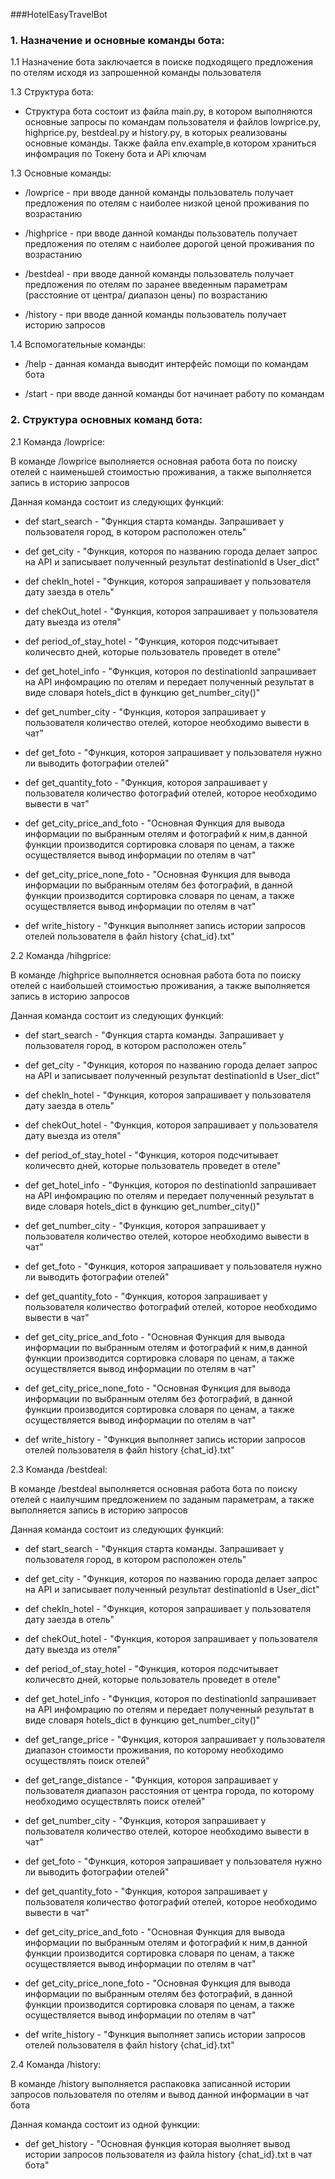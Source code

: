 ###HotelEasyTravelBot

### 1. Назначение и основные команды бота:

1.1 Назначение бота заключается в поиске 
подходящего предложения по отелям исходя 
из запрошенной команды пользователя

1.3 Структура бота:

 - Структура бота состоит из файла main.py, 
   в котором выполняются основные запросы по 
   командам пользователя и файлов lowprice.py, 
   highprice.py, bestdeal.py и history.py, в которых 
   реализованы основные команды.
   Также файла env.example,в котором храниться 
   инфомрация по Токену бота и APi ключам

1.3 Основные команды:

 - /lowprice - при вводе данной команды пользователь 
   получает предложения по отелям с наиболее низкой 
   ценой проживания по возрастанию
   
 - /highprice - при вводе данной команды пользователь 
   получает предложения по отелям с наиболее дорогой 
   ценой проживания по возрастанию
   
 - /bestdeal - при вводе данной команды пользователь 
   получает предложения по отелям по заранее 
   введенным параметрам (расстояние от центра/ диапазон цены)
   по возрастанию
   
 - /history - при вводе данной команды пользователь 
   получает историю запросов
 
1.4 Вспомогательные команды:
  
 - /help - данная команда выводит интерфейс помощи 
   по командам бота
   
 - /start - при вводе данной команды бот начинает работу 
   по командам

### 2. Структура основных команд бота:

2.1 Команда /lowprice:
 
 В команде /lowprice выполняется основная работа бота 
 по поиску отелей с наименьшей стоимостью проживания, 
 а также выполняется запись в историю запросов

 Данная команда соcтоит из следующих функций:

 - def start_search - "Функция старта команды. 
   Запрашивает у пользователя город, в котором 
   расположен отель"

 - def get_city - "Функция, котороя по названию 
   города делает запрос на API и записывает
    полученный результат destinationId в User_dict"
   
 - def chekIn_hotel - "Функция, котороя запрашивает 
   у пользователя дату заезда в отель"
   
 - def chekOut_hotel - "Функция, котороя запрашивает 
   у пользователя дату выезда из отеля"
   
 - def period_of_stay_hotel - "Функция, котороя 
   подсчитывает количесвто дней, которые пользователь 
   проведет в отеле"
   
 - def get_hotel_info - "Функция, котороя по destinationId 
   запрашивает на API инфомрацию по отелям и передает 
   полученный результат в виде словаря hotels_dict 
   в функцию get_number_city()"
   
 - def get_number_city - "Функция, котороя 
   запрашивает у пользователя количество отелей,
    которое необходимо вывести в чат"
   
 - def get_foto - "Функция, котороя запрашивает 
   у пользователя нужно ли выводить фотографии отелей"
   
 - def get_quantity_foto - "Функция, котороя 
   запрашивает у пользователя количество фотографий отелей,
    которое необходимо вывести в чат"
   
 - def get_city_price_and_foto - "Основная Функция 
   для вывода информации по выбранным отелям 
   и фотографий к ним,в данной функции производится 
   сортировка словаря по ценам, а также осуществляется 
   вывод информации по отелям в чат"

- def get_city_price_none_foto - "Основная Функция 
  для вывода информации по выбранным отелям без фотографий,
  в данной функции производится сортировка словаря по ценам, а
  также осуществляется вывод информации по отелям в чат"   

 - def write_history - "Функция выполняет запись истории 
   запросов отелей пользователя в файл history {chat_id}.txt"

2.2 Команда /hihgprice:
 
 В команде /highprice выполняется основная работа бота 
 по поиску отелей с наибольшей стоимостью проживания, 
 а также выполняется запись в историю запросов

 Данная команда соcтоит из следующих функций:

 - def start_search - "Функция старта команды. 
   Запрашивает у пользователя город, в котором 
   расположен отель"

 - def get_city - "Функция, котороя по названию 
   города делает запрос на API и записывает
    полученный результат destinationId в User_dict"
   
 - def chekIn_hotel - "Функция, котороя запрашивает 
   у пользователя дату заезда в отель"
   
 - def chekOut_hotel - "Функция, котороя запрашивает 
   у пользователя дату выезда из отеля"
   
 - def period_of_stay_hotel - "Функция, котороя 
   подсчитывает количесвто дней, которые пользователь 
   проведет в отеле"
   
 - def get_hotel_info - "Функция, котороя по destinationId 
   запрашивает на API инфомрацию по отелям и передает 
   полученный результат в виде словаря hotels_dict 
   в функцию get_number_city()"
   
 - def get_number_city - "Функция, котороя 
   запрашивает у пользователя количество отелей,
    которое необходимо вывести в чат"
   
 - def get_foto - "Функция, котороя запрашивает 
   у пользователя нужно ли выводить фотографии отелей"
   
 - def get_quantity_foto - "Функция, котороя 
   запрашивает у пользователя количество фотографий отелей,
    которое необходимо вывести в чат"
   
 - def get_city_price_and_foto - "Основная Функция 
   для вывода информации по выбранным отелям 
   и фотографий к ним,в данной функции производится 
   сортировка словаря по ценам, а также осуществляется 
   вывод информации по отелям в чат"

- def get_city_price_none_foto - "Основная Функция 
  для вывода информации по выбранным отелям без фотографий,
  в данной функции производится сортировка словаря по ценам, а
  также осуществляется вывод информации по отелям в чат"   

 - def write_history - "Функция выполняет запись истории 
   запросов отелей пользователя в файл history {chat_id}.txt"
   
2.3 Команда /bestdeal:
 
 В команде /bestdeal выполняется основная работа бота 
 по поиску отелей с наилучшим предложением по заданым 
 параметрам, а также выполняется запись 
 в историю запросов

 Данная команда соcтоит из следующих функций:

 - def start_search - "Функция старта команды. 
   Запрашивает у пользователя город, в котором 
   расположен отель"

 - def get_city - "Функция, котороя по названию 
   города делает запрос на API и записывает
    полученный результат destinationId в User_dict"
   
 - def chekIn_hotel - "Функция, котороя запрашивает 
   у пользователя дату заезда в отель"
   
 - def chekOut_hotel - "Функция, котороя запрашивает 
   у пользователя дату выезда из отеля"
   
 - def period_of_stay_hotel - "Функция, котороя 
   подсчитывает количесвто дней, которые пользователь 
   проведет в отеле"
   
 - def get_hotel_info - "Функция, котороя по destinationId 
   запрашивает на API инфомрацию по отелям и передает 
   полученный результат в виде словаря hotels_dict 
   в функцию get_number_city()"
   
 - def get_range_price - "Функция, котороя запрашивает 
   у пользователя диапазон стоимости проживания,
   по которому необходимо осуществлять поиск отелей"
   
 - def get_range_distance - "Функция, котороя запрашивает 
   у пользователя диапазон расстояния от центра 
   города, по которому необходимо осуществлять 
   поиск отелей"
    
 - def get_number_city - "Функция, котороя 
   запрашивает у пользователя количество отелей,
    которое необходимо вывести в чат"
   
 - def get_foto - "Функция, котороя запрашивает 
   у пользователя нужно ли выводить фотографии отелей"
   
 - def get_quantity_foto - "Функция, котороя 
   запрашивает у пользователя количество фотографий отелей,
    которое необходимо вывести в чат"
   
 - def get_city_price_and_foto - "Основная Функция 
   для вывода информации по выбранным отелям 
   и фотографий к ним,в данной функции производится 
   сортировка словаря по ценам, а также осуществляется 
   вывод информации по отелям в чат"

- def get_city_price_none_foto - "Основная Функция 
  для вывода информации по выбранным отелям без фотографий,
  в данной функции производится сортировка словаря по ценам, а
  также осуществляется вывод информации по отелям в чат"   

 - def write_history - "Функция выполняет запись истории 
   запросов отелей пользователя в файл history {chat_id}.txt"
   
2.4 Команда /history:
 
 В команде /history выполняется распаковка записанной истории запросов 
 пользователя по отелям и вывод данной информации 
 в чат бота
 
Данная команда соcтоит из одной функции:

 - def get_history - "Основная функция которая 
   выолняет вывод истории запросов пользователя
    из файла history {chat_id}.txt в чат бота" 